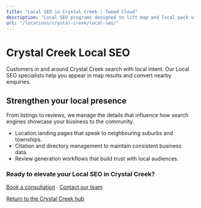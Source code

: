 ```yaml
---
title: "Local SEO in Crystal Creek | Tweed Cloud"
description: "Local SEO programs designed to lift map and local pack visibility for Crystal Creek businesses."
url: "/locations/crystal-creek/local-seo/"
---
```


# Crystal Creek Local SEO

Customers in and around Crystal Creek search with local intent. Our Local SEO specialists help you appear in map results and convert nearby enquiries.

## Strengthen your local presence

From listings to reviews, we manage the details that influence how search engines showcase your business to the community.

- Location landing pages that speak to neighbouring suburbs and townships.
- Citation and directory management to maintain consistent business data.
- Review generation workflows that build trust with local audiences.

### Ready to elevate your Local SEO in Crystal Creek?

[Book a consultation](/consultation/) · [Contact our team](/contact/)

[Return to the Crystal Creek hub](/locations/crystal-creek/)
